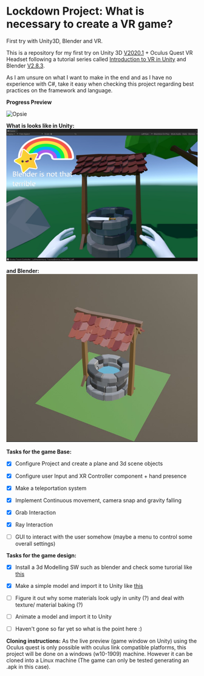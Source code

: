 # Lockdown Project: What is necessary to create a VR game?
First try with Unity3D, Blender and VR.

This is a repository for my first try on Unity 3D [V2020.1](https://store.unity.com/#plans-individual) + Oculus Quest VR Headset following a tutorial series called [Introduction to VR in Unity](https://www.youtube.com/watch?v=gGYtahQjmWQ&t=3s) and Blender [V2.8.3](https://www.blender.org/download/Blender2.83/blender-2.83.5-windows64.msi/).
 
 As I am unsure on what I want to make in the end and as I have no experience with C#, take it easy when checking this project regarding best practices on the framework and language.


**Progress Preview**

![Opsie](img/gameplay.gif?raw=true "Something works")

**What is looks like in Unity:**
![Opsie](img/gamewindow.PNG?raw=true "Well....")

**and Blender:**
![Opsie](img/blenderwell.png?raw=true "Well....")

**Tasks for the game Base:**
- [x] Configure Project and create a plane and 3d scene objects
- [x] Configure user Input and XR Controller component + hand presence
- [x] Make a teleportation system
- [x] Implement Continuous movement, camera snap and gravity falling
- [x] Grab Interaction
- [X] Ray Interaction
- [ ] GUI to interact with the user somehow (maybe a menu to control some overall settings)


**Tasks for the game design:** 
- [X] Install a 3d Modelling SW such as blender and check some turorial like [this](https://www.youtube.com/watch?v=CIB5BrLgk68)
- [X] Make a simple model and import it to Unity like [this](https://www.youtube.com/watch?v=X8hHSBYGiJs) 
- [ ] Figure it out why some materials look ugly in unity (?) and deal with texture/ material baking (?)
- [ ] Animate a model and import it to Unity
- [ ] Haven't gone so far yet so what is the point here :)


**Cloning instructions:**
As the live preview (game window on Unity) using the Oculus quest is only possible with oculus link compatible platforms, this project will be done on a windows (w10-1909) machine. However it can be cloned into a Linux machine (The game can only be tested generating an .apk in this case).
